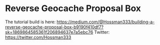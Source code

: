 # Reverse Geocache Proposal Box
The tutorial build is here: https://medium.com/@Hossman333/building-a-reverse-geocache-proposal-box-b9190f410df7?sk=1869864585361f206894637e7a5ebc76
Twitter: https://twitter.com/Hossman333
